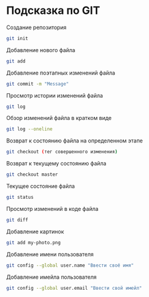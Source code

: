 # Подсказка по GIT

Создание репозитория
```sh
git init
```

Добавление нового файла
```sh
git add
```

Добавление поэтапных изменений файла
```sh
git commit -m "Message"
```

Просмотр истории изменений файла
```sh
git log
```

Обзор изменений файла в кратком виде
```sh
git log --oneline
```

Возврат к состоянию файла на определенном этапе
```sh
git checkout (тег совершенного изменения)
```

Возврат к текущему состоянию файла
```sh
git checkout master
```

Текущее состояние файла
```sh
git status
```

Просмотр изменений в коде файла
```sh
git diff
```

Добавление картинок
```sh
git add my-photo.png
```

Добавление имени пользователя
```sh
git config --global user.name "Ввести своё имя"
```

Добавление имейла пользователя
```sh
git config --global user.email "Ввести свой имейл"
```